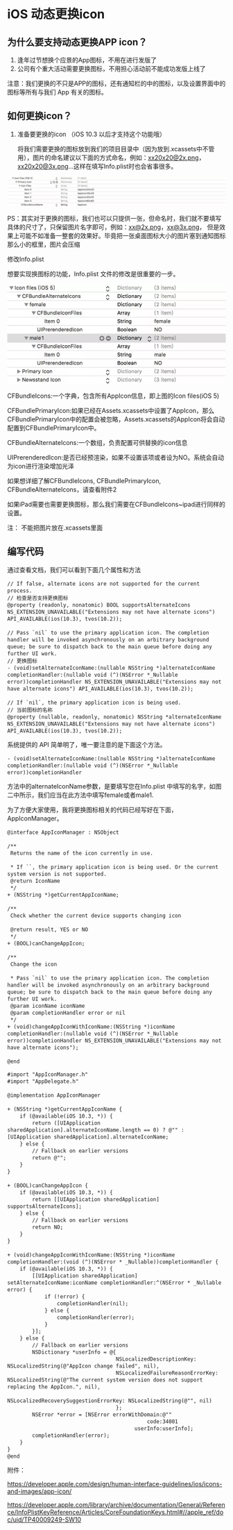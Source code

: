# iOS 动态更换icon

## 为什么要支持动态更换APP icon？

1. 逢年过节想换个应景的App图标，不用在进行发版了
2. 公司有个重大活动需要更换图标，不用担心活动前不能成功发版上线了

注意：我们更换的不只是APP的图标，还有通知栏的中的图标，以及设置界面中的图标等所有与我们 App 有关的图标。



## 如何更换icon？

1. 准备要更换的icon （iOS 10.3 以后才支持这个功能哦）

   将我们需要更换的图标放到我们的项目目录中（因为放到.xcassets中不管用），图片的命名建议以下面的方式命名，例如：xx20x20@2x.png，xx20x20@3x.png…这样在填写Info.plist时也会省事很多。

![640](./640.jpeg)

PS：其实对于更换的图标，我们也可以只提供一张，但命名时，我们就不要填写具体的尺寸了，只保留图片名字即可，例如：xx@2x.png，xx@3x.png， 但是效果上可能不如准备一整套的效果好。毕竟把一张桌面图标大小的图片塞到通知图标那么小的框里，图片会压缩

修改Info.plist

想要实现换图标的功能，Info.plist 文件的修改是很重要的一步。

![640-1](./650.jpeg)

CFBundleIcons:一个字典，包含所有AppIcon信息，即上图的Icon files(iOS 5)

CFBundlePrimaryIcon:如果已经在Assets.xcassets中设置了AppIcon，那么CFBundlePrimaryIcon中的配置会被忽略，Assets.xcassets的AppIcon将会自动配置到CFBundlePrimaryIcon中。

CFBundleAlternateIcons:一个数组，负责配置可供替换的icon信息

UIPrerenderedIcon:是否已经预渲染，如果不设置该项或者设为NO。系统会自动为icon进行渲染增加光泽

如果想详细了解CFBundleIcons, CFBundlePrimaryIcon, CFBundleAlternateIcons，请查看附件2

如果iPad需要也需要更换图标，那么我们需要在CFBundleIcons~ipad进行同样的设置。

注： 不能把图片放在.xcassets里面



## 编写代码

通过查看文档，我们可以看到下面几个属性和方法

```
// If false, alternate icons are not supported for the current process.
// 检查是否支持更换图标
@property (readonly, nonatomic) BOOL supportsAlternateIcons NS_EXTENSION_UNAVAILABLE("Extensions may not have alternate icons") API_AVAILABLE(ios(10.3), tvos(10.2));

// Pass `nil` to use the primary application icon. The completion handler will be invoked asynchronously on an arbitrary background queue; be sure to dispatch back to the main queue before doing any further UI work.
// 更换图标
- (void)setAlternateIconName:(nullable NSString *)alternateIconName completionHandler:(nullable void (^)(NSError *_Nullable error))completionHandler NS_EXTENSION_UNAVAILABLE("Extensions may not have alternate icons") API_AVAILABLE(ios(10.3), tvos(10.2));

// If `nil`, the primary application icon is being used.
// 当前图标的名称
@property (nullable, readonly, nonatomic) NSString *alternateIconName NS_EXTENSION_UNAVAILABLE("Extensions may not have alternate icons") API_AVAILABLE(ios(10.3), tvos(10.2));

```

系统提供的 API 简单明了，唯一要注意的是下面这个方法。

```
- (void)setAlternateIconName:(nullable NSString *)alternateIconName completionHandler:(nullable void (^)(NSError *_Nullable error))completionHandler
```

方法中的alternateIconName参数，是要填写您在Info.plist 中填写的名字，如图二中所示，我们应当在此方法中填写female或者male1.

为了方便大家使用，我将更换图标相关的代码已经写好在下面，AppIconManager。

```
@interface AppIconManager : NSObject

/**
 Returns the name of the icon currently in use.

 * If ``, the primary application icon is being used. Or the current system version is not supported.
 @return IconName
 */
+ (NSString *)getCurrentAppIconName;

/**
 Check whether the current device supports changing icon

 @return result, YES or NO
 */
+ (BOOL)canChangeAppIcon;

/**
 Change the icon

 * Pass `nil` to use the primary application icon. The completion handler will be invoked asynchronously on an arbitrary background queue; be sure to dispatch back to the main queue before doing any further UI work.
 @param iconName iconName
 @param completionHandler error or nil
 */
+ (void)changeAppIconWithIconName:(NSString *)iconName completionHandler:(nullable void (^)(NSError *_Nullable error))completionHandler NS_EXTENSION_UNAVAILABLE("Extensions may not have alternate icons");

@end
```

```
#import "AppIconManager.h"
#import "AppDelegate.h"

@implementation AppIconManager

+ (NSString *)getCurrentAppIconName {
    if (@available(iOS 10.3, *)) {
        return ([UIApplication sharedApplication].alternateIconName.length == 0) ? @"" : [UIApplication sharedApplication].alternateIconName;
    } else {
        // Fallback on earlier versions
        return @"";
    }
}

+ (BOOL)canChangeAppIcon {
    if (@available(iOS 10.3, *)) {
        return [[UIApplication sharedApplication] supportsAlternateIcons];
    } else {
        // Fallback on earlier versions
        return NO;
    }
}

+ (void)changeAppIconWithIconName:(NSString *)iconName completionHandler:(void (^)(NSError * _Nullable))completionHandler {
    if (@available(iOS 10.3, *)) {
        [[UIApplication sharedApplication] setAlternateIconName:iconName completionHandler:^(NSError * _Nullable error) {
            if (!error) {
                completionHandler(nil);
            } else {
                completionHandler(error);
            }
        }];
    } else {
        // Fallback on earlier versions
        NSDictionary *userInfo = @{
                                   NSLocalizedDescriptionKey: NSLocalizedString(@"AppIcon change failed", nil),
                                   NSLocalizedFailureReasonErrorKey: NSLocalizedString(@"The current system version does not support replacing the AppIcon.", nil),
                                   NSLocalizedRecoverySuggestionErrorKey: NSLocalizedString(@"", nil)
                                   };
        NSError *error = [NSError errorWithDomain:@""
                                             code:34001
                                         userInfo:userInfo];
        completionHandler(error);
    }
}
@end

```

附件：

https://developer.apple.com/design/human-interface-guidelines/ios/icons-and-images/app-icon/



https://developer.apple.com/library/archive/documentation/General/Reference/InfoPlistKeyReference/Articles/CoreFoundationKeys.html#//apple_ref/doc/uid/TP40009249-SW10